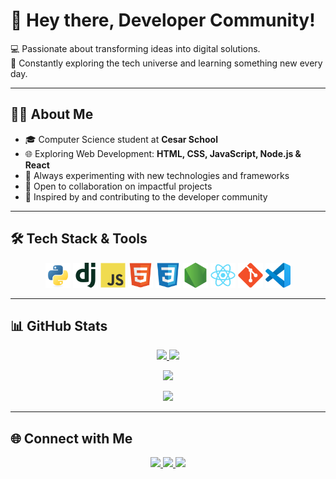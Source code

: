 # 👋 Hey there, Developer Community!  

💻 Passionate about transforming ideas into digital solutions.  
🚀 Constantly exploring the tech universe and learning something new every day.  

---

## 👨‍💻 About Me  

- 🎓 Computer Science student at **Cesar School**  
- 🌐 Exploring Web Development: **HTML, CSS, JavaScript, Node.js & React**  
- 🚀 Always experimenting with new technologies and frameworks  
- 🤝 Open to collaboration on impactful projects  
- 🌟 Inspired by and contributing to the developer community  

---

## 🛠️ Tech Stack & Tools  

<p align="center">
  <img src="https://raw.githubusercontent.com/devicons/devicon/master/icons/python/python-original.svg" alt="Python" width="40" height="40"/>
  <img src="https://raw.githubusercontent.com/devicons/devicon/master/icons/django/django-plain.svg" alt="Django" width="40" height="40"/>
  <img src="https://raw.githubusercontent.com/devicons/devicon/master/icons/javascript/javascript-original.svg" alt="JavaScript" width="40" height="40"/>
  <img src="https://raw.githubusercontent.com/devicons/devicon/master/icons/html5/html5-original.svg" alt="HTML5" width="40" height="40"/>
  <img src="https://raw.githubusercontent.com/devicons/devicon/master/icons/css3/css3-original.svg" alt="CSS3" width="40" height="40"/>
  <img src="https://raw.githubusercontent.com/devicons/devicon/master/icons/nodejs/nodejs-original.svg" alt="Node.js" width="40" height="40"/>
  <img src="https://raw.githubusercontent.com/devicons/devicon/master/icons/react/react-original.svg" alt="React" width="40" height="40"/>
  <img src="https://raw.githubusercontent.com/devicons/devicon/master/icons/git/git-original.svg" alt="Git" width="40" height="40"/>
  <img src="https://raw.githubusercontent.com/devicons/devicon/master/icons/vscode/vscode-original.svg" alt="VS Code" width="40" height="40"/>
</p>  

---

## 📊 GitHub Stats  

<p align="center">
  <a href="https://github.com/CaioLira18">
    <img height="180em" src="https://github-readme-stats.vercel.app/api?username=CaioLira18&show_icons=true&theme=dracula&include_all_commits=true&count_private=true"/>
    <img height="180em" src="https://github-readme-stats.vercel.app/api/top-langs/?username=CaioLira18&layout=compact&langs_count=8&theme=dracula"/>
  </a>
</p>

<p align="center">
  <a href="https://github.com/CaioLira18">
    <img height="180em" src="https://streak-stats.demolab.com/?user=CaioLira18&theme=dracula&hide_border=true"/>
  </a>
</p>

<p align="center">
  <a href="https://github.com/CaioLira18">
    <img src="https://github-profile-summary-cards.vercel.app/api/cards/profile-details?username=CaioLira18&theme=dracula"/>
  </a>
</p>

---

## 🌐 Connect with Me  

<p align="center">
  <a href="https://www.linkedin.com/in/caio-ferreira-32b330205/">
    <img src="https://img.shields.io/badge/LinkedIn-0A66C2?style=for-the-badge&logo=linkedin&logoColor=white"/>
  </a>
  <a href="https://www.instagram.com/caiolira_fl16/">
    <img src="https://img.shields.io/badge/Instagram-E4405F?style=for-the-badge&logo=instagram&logoColor=white"/>
  </a>
  <a href="mailto:caiozao1212@gmail.com">
    <img src="https://img.shields.io/badge/Gmail-D14836?style=for-the-badge&logo=gmail&logoColor=white"/>
  </a>
</p>
